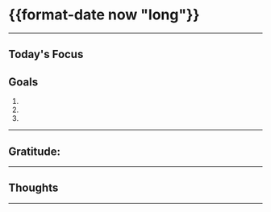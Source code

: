 # {{format-date now "long"}}
---
## Today's Focus



## Goals

1.
2.
3.

---
## Gratitude:



---
## Thoughts



---
